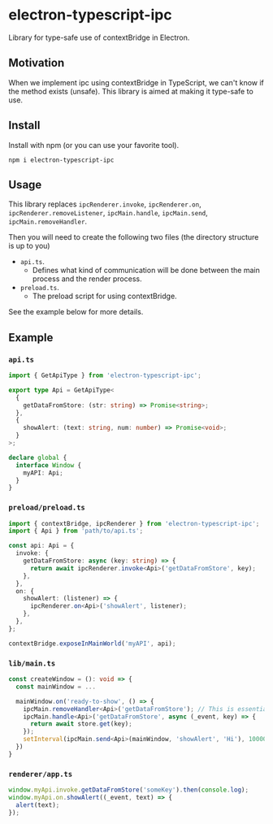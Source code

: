 # electron-typescript-ipc

Library for type-safe use of contextBridge in Electron.

## Motivation

When we implement ipc using contextBridge in TypeScript, we can't know if the method exists (unsafe).
This library is aimed at making it type-safe to use.

## Install

Install with npm (or you can use your favorite tool).

```shell
npm i electron-typescript-ipc
```

## Usage

This library replaces `ipcRenderer.invoke`, `ipcRenderer.on`, `ipcRenderer.removeListener`, `ipcMain.handle`, `ipcMain.send`, `ipcMain.removeHandler`.

Then you will need to create the following two files (the directory structure is up to you)

- `api.ts`.
  - Defines what kind of communication will be done between the main process and the render process.
- `preload.ts`.
  - The preload script for using contextBridge.

See the example below for more details.

## Example

### `api.ts`

```typescript
import { GetApiType } from 'electron-typescript-ipc';

export type Api = GetApiType<
  {
    getDataFromStore: (str: string) => Promise<string>;
  },
  {
    showAlert: (text: string, num: number) => Promise<void>;
  }
>;

declare global {
  interface Window {
    myAPI: Api;
  }
}
```

### `preload/preload.ts`

```typescript
import { contextBridge, ipcRenderer } from 'electron-typescript-ipc';
import { Api } from 'path/to/api.ts';

const api: Api = {
  invoke: {
    getDataFromStore: async (key: string) => {
      return await ipcRenderer.invoke<Api>('getDataFromStore', key);
    },
  },
  on: {
    showAlert: (listener) => {
      ipcRenderer.on<Api>('showAlert', listener);
    },
  },
};

contextBridge.exposeInMainWorld('myAPI', api);
```

### `lib/main.ts`

```typescript
const createWindow = (): void => {
  const mainWindow = ...

  mainWindow.on('ready-to-show', () => {
    ipcMain.removeHandler<Api>('getDataFromStore'); // This is essential in case you are called multiple times.
    ipcMain.handle<Api>('getDataFromStore', async (_event, key) => {
      return await store.get(key);
    });
    setInterval(ipcMain.send<Api>(mainWindow, 'showAlert', 'Hi'), 10000)
  })
}
```

### `renderer/app.ts`

```typescript
window.myApi.invoke.getDataFromStore('someKey').then(console.log);
window.myApi.on.showAlert((_event, text) => {
  alert(text);
});
```
